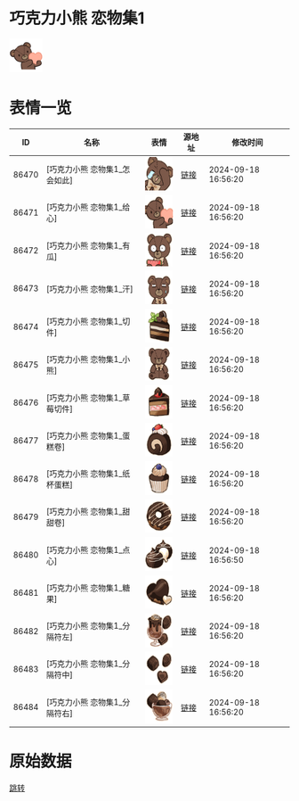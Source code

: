 # 巧克力小熊 恋物集1

<img src="./cover.png" height="60" alt="cover" />

# 表情一览

|ID|名称|表情|源地址|修改时间|
|----|----|----|----|----|
|86470|[巧克力小熊 恋物集1_怎会如此]|<img src="./pic/086470_%5B巧克力小熊 恋物集1_怎会如此%5D.png" height="60" alt="怎会如此"/>|[链接](https://i0.hdslb.com/bfs/garb/028a8b90cf9e845b4451e0821b56995b4c4f88d3.png)|2024-09-18 16:56:20|
|86471|[巧克力小熊 恋物集1_给心]|<img src="./pic/086471_%5B巧克力小熊 恋物集1_给心%5D.png" height="60" alt="给心"/>|[链接](https://i0.hdslb.com/bfs/garb/759ffe568f50d159eb464bcd0c9c5a85d65df1f4.png)|2024-09-18 16:56:20|
|86472|[巧克力小熊 恋物集1_有瓜]|<img src="./pic/086472_%5B巧克力小熊 恋物集1_有瓜%5D.png" height="60" alt="有瓜"/>|[链接](https://i0.hdslb.com/bfs/garb/ce1573ebd1332a7a7abc02157627d54efb28dc1c.png)|2024-09-18 16:56:20|
|86473|[巧克力小熊 恋物集1_汗]|<img src="./pic/086473_%5B巧克力小熊 恋物集1_汗%5D.png" height="60" alt="汗"/>|[链接](https://i0.hdslb.com/bfs/garb/c1ba12d97b7921374c0a6030dfb0c2a9511b291a.png)|2024-09-18 16:56:20|
|86474|[巧克力小熊 恋物集1_切件]|<img src="./pic/086474_%5B巧克力小熊 恋物集1_切件%5D.png" height="60" alt="切件"/>|[链接](https://i0.hdslb.com/bfs/garb/dc1f5a032c5428a8f07b3aea263746eafafaecce.png)|2024-09-18 16:56:20|
|86475|[巧克力小熊 恋物集1_小熊]|<img src="./pic/086475_%5B巧克力小熊 恋物集1_小熊%5D.png" height="60" alt="小熊"/>|[链接](https://i0.hdslb.com/bfs/garb/4dedf3bd6da61797fba4373e57a06e74376e6f7a.png)|2024-09-18 16:56:20|
|86476|[巧克力小熊 恋物集1_草莓切件]|<img src="./pic/086476_%5B巧克力小熊 恋物集1_草莓切件%5D.png" height="60" alt="草莓切件"/>|[链接](https://i0.hdslb.com/bfs/garb/06757b12d2288ee6315878e3948fcc0d60861a76.png)|2024-09-18 16:56:20|
|86477|[巧克力小熊 恋物集1_蛋糕卷]|<img src="./pic/086477_%5B巧克力小熊 恋物集1_蛋糕卷%5D.png" height="60" alt="蛋糕卷"/>|[链接](https://i0.hdslb.com/bfs/garb/9d27606ee4d336b285a7b76a200277a053113d38.png)|2024-09-18 16:56:20|
|86478|[巧克力小熊 恋物集1_纸杯蛋糕]|<img src="./pic/086478_%5B巧克力小熊 恋物集1_纸杯蛋糕%5D.png" height="60" alt="纸杯蛋糕"/>|[链接](https://i0.hdslb.com/bfs/garb/a14dad002344700cc647fe58a8d91a57b5c0a581.png)|2024-09-18 16:56:20|
|86479|[巧克力小熊 恋物集1_甜甜卷]|<img src="./pic/086479_%5B巧克力小熊 恋物集1_甜甜卷%5D.png" height="60" alt="甜甜卷"/>|[链接](https://i0.hdslb.com/bfs/garb/91391114917f727d2467fc05cfbcd106c8876c71.png)|2024-09-18 16:56:20|
|86480|[巧克力小熊 恋物集1_点心]|<img src="./pic/086480_%5B巧克力小熊 恋物集1_点心%5D.png" height="60" alt="点心"/>|[链接](https://i0.hdslb.com/bfs/garb/4dfdfbe9b16291360beb760d75cc038e341baa30.png)|2024-09-18 16:56:50|
|86481|[巧克力小熊 恋物集1_糖果]|<img src="./pic/086481_%5B巧克力小熊 恋物集1_糖果%5D.png" height="60" alt="糖果"/>|[链接](https://i0.hdslb.com/bfs/garb/4b9527bb84d7c599a6f1f906af89eb624fdebd98.png)|2024-09-18 16:56:20|
|86482|[巧克力小熊 恋物集1_分隔符左]|<img src="./pic/086482_%5B巧克力小熊 恋物集1_分隔符左%5D.png" height="60" alt="分隔符左"/>|[链接](https://i0.hdslb.com/bfs/garb/f202720e0059a4b55780a4eba919a97ef5ba0e81.png)|2024-09-18 16:56:20|
|86483|[巧克力小熊 恋物集1_分隔符中]|<img src="./pic/086483_%5B巧克力小熊 恋物集1_分隔符中%5D.png" height="60" alt="分隔符中"/>|[链接](https://i0.hdslb.com/bfs/garb/ce2a698546e064b5f5682e63bfdeabc41d4a3bee.png)|2024-09-18 16:56:20|
|86484|[巧克力小熊 恋物集1_分隔符右]|<img src="./pic/086484_%5B巧克力小熊 恋物集1_分隔符右%5D.png" height="60" alt="分隔符右"/>|[链接](https://i0.hdslb.com/bfs/garb/c17786fbd0b8b9f0c2e08f9b74633ba076751429.png)|2024-09-18 16:56:20|

# 原始数据

[跳转](./raw.json)

